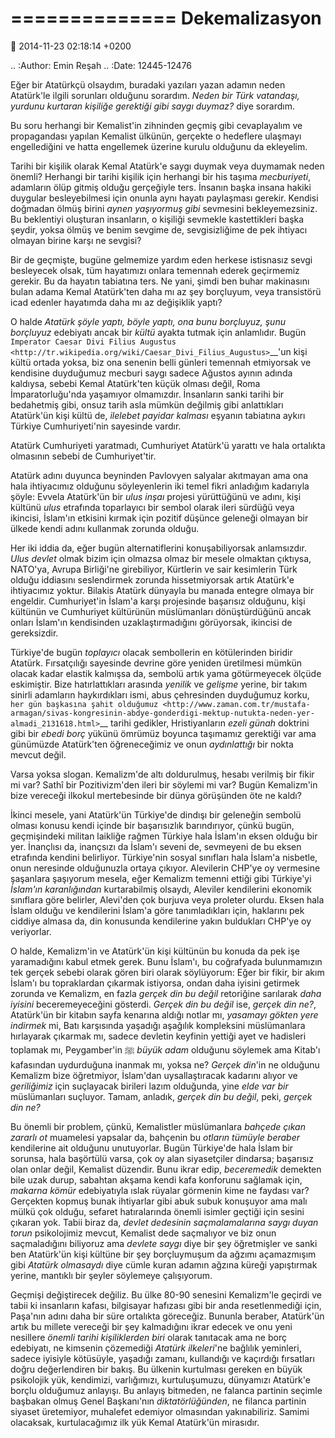 ==============
Dekemalizasyon
==============

:date: 2014-11-23 02:18:14 +0200

.. :Author: Emin Reşah
.. :Date:   12445-12476

Eğer bir Atatürkçü olsaydım, buradaki yazıları yazan adamın neden
Atatürk'le ilgili sorunları olduğunu sorardım. *Neden bir Türk
vatandaşı, yurdunu kurtaran kişiliğe gerektiği gibi saygı duymaz?* diye
sorardım.

Bu soru herhangi bir Kemalist'in zihninden geçmiş gibi cevaplayalım ve
propagandası yapılan Kemalist ülkünün, gerçekte o hedeflere ulaşmayı
engellediğini ve hatta engellemek üzerine kurulu olduğunu da ekleyelim.

Tarihi bir kişilik olarak Kemal Atatürk'e saygı duymak veya duymamak
neden önemli? Herhangi bir tarihi kişilik için herhangi bir his taşıma
*mecburiyeti*, adamların ölüp gitmiş olduğu gerçeğiyle ters. İnsanın
başka insana hakiki duygular besleyebilmesi için onunla aynı hayatı
paylaşması gerekir. Kendisi doğmadan ölmüş birini *aynen yaşıyormuş
gibi* sevmesini bekleyemezsiniz. Bu beklentiyi oluşturan insanların, o
kişiliği sevmekle kastettikleri başka şeydir, yoksa ölmüş ve benim
sevgime de, sevgisizliğime de pek ihtiyacı olmayan birine karşı ne
sevgisi?

Bir de geçmişte, bugüne gelmemize yardım eden herkese istisnasız sevgi
besleyecek olsak, tüm hayatımızı onlara temennah ederek geçirmemiz
gerekir. Bu da hayatın tabiatına ters. Ne yani, şimdi ben buhar
makinasını bulan adama Kemal Atatürk'ten daha mı az şey borçluyum, veya
transistörü icad edenler hayatımda daha mı az değişiklik yaptı?

O halde *Atatürk şöyle yaptı, böyle yaptı, ona bunu borçluyuz, şunu
borçluyuz* edebiyatı ancak bir *kültü* ayakta tutmak için anlamlıdır.
Bugün `Imperator Caesar Divi Filius
Augustus <http://tr.wikipedia.org/wiki/Caesar_Divi_Filius_Augustus>`__'un
kişi kültü ortada yoksa, biz ona senenin belli günleri temennah
etmiyorsak ve kendisine duyduğumuz mecburi saygı sadece Ağustos ayının
adında kaldıysa, sebebi Kemal Atatürk'ten küçük olması değil, Roma
İmparatorluğu'nda yaşamıyor olmamızdır. İnsanların sanki tarihi bir
bedahetmiş gibi, onsuz tarih asla mümkün değilmiş gibi anlattıkları
Atatürk'ün kişi kültü de, *ilelebet payidar kalması* eşyanın tabiatına
aykırı Türkiye Cumhuriyeti'nin sayesinde vardır.

Atatürk Cumhuriyeti yaratmadı, Cumhuriyet Atatürk'ü yarattı ve hala
ortalıkta olmasının sebebi de Cumhuriyet'tir.

Atatürk adını duyunca beyninden Pavlovyen salyalar akıtmayan ama ona
hala ihtiyacımız olduğunu söyleyenlerin iki temel fikri anladığım
kadarıyla şöyle: Evvela Atatürk'ün bir *ulus inşaı* projesi yürüttüğünü
ve adını, kişi kültünü *ulus* etrafında toparlayıcı bir sembol olarak
ileri sürdüğü veya ikincisi, İslam'ın etkisini kırmak için pozitif
düşünce geleneği olmayan bir ülkede kendi adını kullanmak zorunda
olduğu.

Her iki iddia da, eğer bugün alternatiflerini konuşabiliyorsak
anlamsızdır. *Ulus devlet* olmak bizim için olmazsa olmaz bir mesele
olmaktan çıktıysa, NATO'ya, Avrupa Birliği'ne girebiliyor, Kürtlerin ve
sair kesimlerin Türk olduğu iddiasını seslendirmek zorunda
hissetmiyorsak artık Atatürk'e ihtiyacımız yoktur. Bilakis Atatürk
dünyayla bu manada entegre olmaya bir engeldir. Cumhuriyet'in İslam'a
karşı projesinde başarısız olduğunu, kişi kültünün ve Cumhuriyet
kültürünün müslümanları dönüştürdüğünü ancak onları İslam'ın kendisinden
uzaklaştırmadığını görüyorsak, ikincisi de gereksizdir.

Türkiye'de bugün *toplayıcı* olacak sembollerin en kötülerinden biridir
Atatürk. Fırsatçılığı sayesinde devrine göre yeniden üretilmesi mümkün
olacak kadar elastik kalmışsa da, sembolü artık yama götürmeyecek ölçüde
eskimiştir. Bize hatırlattıkları arasında *yenilik* ve *gelişme* yerine,
bir takım sinirli adamların haykırdıkları ismi, abus çehresinden
duyduğumuz korku, `her gün başkasına şahit
olduğumuz <http://www.zaman.com.tr/mustafa-armagan/sivas-kongresinin-abdye-gonderdigi-mektup-nutukta-neden-yer-almadi_2131618.html>`__
tarihi gedikler, Hristiyanların *ezeli günah* doktrini gibi bir *ebedi
borç* yükünü ömrümüz boyunca taşımamız gerektiği var ama günümüzde
Atatürk'ten öğreneceğimiz ve onun *aydınlattığı* bir nokta mevcut değil.

Varsa yoksa slogan. Kemalizm'de altı doldurulmuş, hesabı verilmiş bir
fikir mi var? Sathî bir Pozitivizm'den ileri bir söylemi mi var? Bugün
Kemalizm'in bize vereceği ilkokul mertebesinde bir dünya görüşünden öte
ne kaldı?

İkinci mesele, yani Atatürk'ün Türkiye'de dindışı bir geleneğin sembolü
olması konusu kendi içinde bir başarısızlık barındırıyor, çünkü bugün,
geçmişindeki militan laikliğe rağmen Türkiye hala İslam'ın eksen olduğu
bir yer. İnançlısı da, inançsızı da İslam'ı seveni de, sevmeyeni de bu
eksen etrafında kendini belirliyor. Türkiye'nin sosyal sınıfları hala
İslam'a nisbetle, onun neresinde olduğunuzla ortaya çıkıyor. Alevilerin
CHP'ye oy vermesine şaşanlara şaşıyorum mesela, eğer Kemalizm temenni
ettiği gibi Türkiye'yi *İslam'ın karanlığından* kurtarabilmiş olsaydı,
Aleviler kendilerini ekonomik sınıflara göre belirler, Alevi'den çok
burjuva veya proleter olurdu. Eksen hala İslam olduğu ve kendilerini
İslam'a göre tanımladıkları için, haklarını pek ciddiye almasa da, din
konusunda kendilerine yakın buldukları CHP'ye oy veriyorlar.

O halde, Kemalizm'in ve Atatürk'ün kişi kültünün bu konuda da pek işe
yaramadığını kabul etmek gerek. Bunu İslam'ı, bu coğrafyada bulunmamızın
tek gerçek sebebi olarak gören biri olarak söylüyorum: Eğer bir fikir,
bir akım İslam'ı bu topraklardan çıkarmak istiyorsa, ondan daha iyisini
getirmek zorunda ve Kemalizm, en fazla *gerçek din bu değil* retoriğine
sarılarak *daha iyisini* beceremeyeceğini gösterdi. *Gerçek din bu
değil* ise, *gerçek din ne?*, Atatürk'ün bir kitabın sayfa kenarına
aldığı notlar mı, *yasamayı gökten yere indirmek* mi, Batı karşısında
yaşadığı aşağılık kompleksini müslümanlara hırlayarak çıkarmak mı,
sadece devletin keyfinin yettiği ayet ve hadisleri toplamak mı,
Peygamber'in ﷺ *büyük adam* olduğunu söylemek ama Kitab'ı kafasından
uydurduğuna inanmak mı, yoksa ne? *Gerçek din*'in ne olduğunu Kemalizm
bize öğretmiyor, İslam'dan uysallaştıracak kadarını alıyor ve
*geriliğimiz* için suçlayacak birileri lazım olduğunda, yine *elde var
bir* müslümanları suçluyor. Tamam, anladık, *gerçek din bu değil*, peki,
*gerçek din ne?*

Bu önemli bir problem, çünkü, Kemalistler müslümanlara *bahçede çıkan
zararlı ot* muamelesi yapsalar da, bahçenin bu *otların tümüyle beraber*
kendilerine ait olduğunu unutuyorlar. Bugün Türkiye'de hala İslam bir
sorunsa, hala başörtülü varsa, çok oy alan siyasetçiler dindarsa;
başarısız olan onlar değil, Kemalist düzendir. Bunu ikrar edip,
*beceremedik* demekten bile uzak durup, sabahtan akşama kendi kafa
konforunu sağlamak için, *makarna kömür* edebiyatıyla ıslak rüyalar
görmenin kime ne faydası var? Gerçekten kopmuş bunak ihtiyarlar gibi
abuk subuk konuşuyor ama malı mülkü çok olduğu, sefaret hatıralarında
önemli isimler geçtiği için sesini çıkaran yok. Tabii biraz da, *devlet
dedesinin saçmalamalarına saygı duyan torun* psikolojimiz mevcut,
Kemalist dede saçmalıyor ve biz onun saçmaladığını biliyoruz ama
*devlete saygı* diye bir şey öğretmişler ve sanki ben Atatürk'ün kişi
kültüne bir şey borçluymuşum da ağzımı açamazmışım gibi *Atatürk
olmasaydı* diye cümle kuran adamın ağzına küreği yapıştırmak yerine,
mantıklı bir şeyler söylemeye çalışıyorum.

Geçmişi değiştirecek değiliz. Bu ülke 80-90 senesini Kemalizm'le geçirdi
ve tabii ki insanların kafası, bilgisayar hafızası gibi bir anda
resetlenmediği için, Paşa'nın adını daha bir süre ortalıkta göreceğiz.
Bununla beraber, Atatürk'ün artık bu millete vereceği bir şey
kalmadığını ikrar edecek ve onu yeni nesillere *önemli tarihi
kişiliklerden biri* olarak tanıtacak ama ne borç edebiyatı, ne kimsenin
çözemediği *Atatürk ilkeleri*'ne bağlılık yeminleri, sadece iyisiyle
kötüsüyle, yaşadığı zamanı, kullandığı ve kaçırdığı fırsatları doğru
değerlendiren bir bakış. Bu ülkenin kurtulması gereken en büyük
psikolojik yük, kendimizi, varlığımızı, kurtuluşumuzu, dünyamızı
Atatürk'e borçlu olduğumuz anlayışı. Bu anlayış bitmeden, ne falanca
partinin seçimle başbakan olmuş Genel Başkanı'nın *diktatörlüğünden*, ne
filanca partinin siyaset üretemiyor, muhalefet edemiyor olmasından
yakınabiliriz. Samimi olacaksak, kurtulacağımız ilk yük Kemal Atatürk'ün
mirasıdır.
